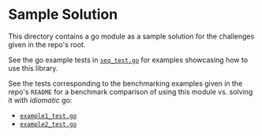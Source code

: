 # Sample Solution

This directory contains a go module as a sample solution for the challenges
given in the repo's root.

See the go example tests in [`seq_test.go`](./seq_test.go) for examples showcasing
how to use this library.

See the tests corresponding to the benchmarking examples given in the repo's 
`README` for a benchmark comparison of using this module vs. solving it with
_idiomatic_ go:

* [`example1_test.go`](./example1_test.go)
* [`example2_test.go`](./example2_test.go)
